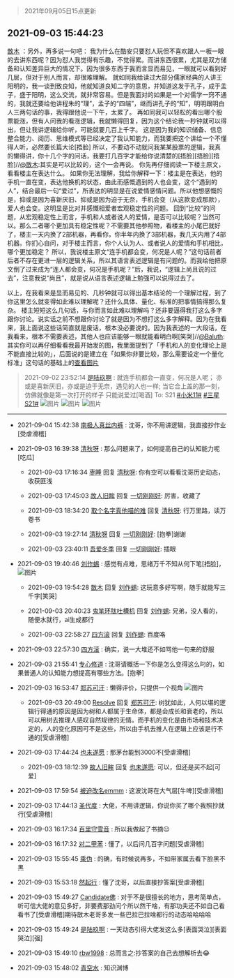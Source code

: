 > 2021年09月05日15点更新
<link rel="stylesheet" href="https://cdn.jsdelivr.net/gh/taotie6/sampleJSON@main/css/photo_show.css">


 ## 2021-09-03 15:44:23 

 [㪚木](https://www.coolapk.com/feed/29736894?shareKey=MzYzZDI4MTZmMWIyNjEzMmNjN2Q~) ：另外，再多说一句吧：
我为什么在酷安只要怼人玩但不喜欢跟人一板一眼的去讲东西呢？因为怼人我觉得有乐趣，不觉得累。而讲东西很累，尤其是双方储备和认知差异巨大的情况下。因为很多东西于我而言显而易见，一眼就可以看到好几层，但对于别人而言，却很难理解。<!--break-->
就如同我给读过大部分儒家经典的人讲王阳明的，我一谈到致良知，他就知道良知二字的意思，并知道这发于孔子，成于孟子，盛于阳明，这么交流，就非常容易。但是我面对的如果是一个对儒学一窍不通的，我就还要给他讲程朱的“理”，孟子的“四端”，继而讲孔子的“知”，明明跟明白人三两句话的事，我得跟他说一下午，太累了。
再如同我可以轻松的看出哪个股票能涨，但有人问我的看涨逻辑，我就懒得回复，因为这个结论我一秒钟就可以得出，但让我讲逻辑给你听，可能就要几百上千字。
这是因为我的知识储备、信息整合能力、阅历、思维模式等已经决定了我认知能力，而我要把这个讲给一个不懂得人听，必然要长篇大论[捂脸]
所以，不要动不动就问我某某股票的逻辑，我真的懒得讲，你十几个字的问话，我要打几百字才能给你说清楚的[捂脸][捂脸][捂脸]//<a class="feed-link-uname" href="/u/㪚木">@㪚木</a>:其实是可以比较的，这个一会再说。
你先再仔细阅读一下楼主原文，看看楼主在表达什么。
如果你无法理解，我给你解释一下：楼主是在表达，他的手机一直在变，表达他换机的状态，由此而感慨遇到的人也会变，这个“遇到的人”，结合最后一句“爱过”，所表达的明显是在说爱情感情问题。所以他想感慨的是，抑或是因为喜新厌旧、抑或是因为迫于无奈，手机会变（从这款变成那款），爱人也会变。这明显是比对并感慨相爱者宏观稳定性的问题。
回到“比较”的问题，从宏观稳定性上而言，手机和人或者说人的爱情，是否可以比较呢？当然可以。那么二者哪个更加具有稳定性呢？不需要其他参照物，看楼主的小尾巴就好了，楼主一天内换了2部机器，再看你，你半年内换了3部机器，我几天内用了4部机器。你扪心自问，对于楼主而言，你个人认为人、或者说人的爱情和手机相比，哪个更加稳定？
所以，我说楼主原文“连手机都会变，何况是人呢？”这句话前者后者不存在更进一层的逻辑关系，所以其语言表述逻辑是有问题的。而我给他把原文倒了过来成为“连人都会变，何况是手机呢？”后，我说，“逻辑上尚且说的过去”，注意我说“尚且”，就是说从语言表述逻辑上勉强可以说得过去了。

以上，在我看来是显而易见的、几秒钟就可以得出基本结论的一个理解过程，到了你这里怎么就变得如此难以理解呢？还什么具体、量化、标准的把事情搞得那么复杂。
楼主短短这么几句话，与你而言如此难以理解吗？还非要逼得我打这么多字跟你讨论。说实话之前不想跟你讨论了就是因为不想打这么多字解释。因为在我看来，我上面说这些话简直就是废话，根本没必要说的。因为我表述的一大段话，在我看来，根本不需要表述，其他人也应该能够一眼就能看明白啊[笑哭]//<a class="feed-link-uname" href="/u/Baluth">@Baluth</a>:其实你可以再仔细看看我最开始发的图，我里面提到了「手机和人的变化理论上是不能直接比较的」，后面说的是建立在「如果你非要比较，那么需要设定一个量化标准」这句话的基础上的<a class="feed-forward-pic" href="http://image.coolapk.com/feed/2021/0903/15/1081091_da1c0fbc_3275_0383@1080x1076.jpeg">查看图片</a> 

<div class="album">
</div>

> 2021-09-02 23:52:14 
> [是陆玖啊](https://www.coolapk.com/feed/29724165?shareKey=ODEwMTk5YzhlMjdhNjEzMmNjN2Q~) : 就连手机都会一直变，何况是人呢； 亦或是喜新厌旧，亦或是迫于无奈，遇见的人也一样; 当它合上盖的那一刻，仿佛就像是第一次打开的样子 只能说爱过[喝酒]  To: S21 <a class="feed-link-tag" href="/t/小米11?type=0">#小米11#</a> <a class="feed-link-tag" href="/t/三星S21?type=0">#三星S21#</a> 
![图片](https://image.coolapk.com/feed/2021/0902/23/3010885_7c3d017a_7930_6032@3101x2474.jpeg)
![图片](https://image.coolapk.com/feed/2021/0902/23/3010885_1f152dd4_7930_6034@2494x3325.jpeg)
![图片](https://image.coolapk.com/feed/2021/0902/23/3010885_48eb0bf3_7930_6035@3325x2494.jpeg)

 ------- 

- 2021-09-04 15:42:38 [南极人真丝内裤](uid=1871247) : 沈哥，你不用讲逻辑，我直接抄作业[受虐滑稽] 

- 2021-09-03 16:39:38 [清秋呀](uid=1658991) : 那么问题来了，如何提高自己的认知能力呢[吃瓜] 

    - 2021-09-03 17:16:34 [栆睡](uid=2246713) 回复 [清秋呀](uid=1658991): 你有空可以看看沈哥历史动态，收获匪浅 

    - 2021-09-03 17:45:03 [故人旧眸](uid=5481001) 回复 [一切刚刚好](uid=701389): 厉害，收藏了 

    - 2021-09-03 18:34:20 [取个名字真他喵的难](uid=2242411) 回复 [清秋呀](uid=1658991): 行万里路，读万卷书 

    - 2021-09-03 19:27:14 [清秋呀](uid=1658991) 回复 [一切刚刚好](uid=701389): [抱拳]谢谢 

    - 2021-09-03 23:40:11 [吾爱冬季](uid=853318) 回复 [一切刚刚好](uid=701389): 插眼 

- 2021-09-03 19:40:46 [刘作蜴](uid=2132901) : 感觉有点难，思绪万千不知从何下笔[捂脸]， ![图片](https://image.coolapk.com/feed/2021/0903/19/2132901_4cb9b939_9243_4797@1080x1186.jpeg)

    - 2021-09-03 19:54:28 [㪚木](uid=1081091) 回复 [刘作蜴](uid=2132901): 这玩意多好写啊，随手就能写三千字[笑哭] 

    - 2021-09-03 20:40:23 [鬼笔环肽吐槽机](uid=5538134) 回复 [刘作蜴](uid=2132901): 兄弟，没人看的，随便水就行，ai生成都行 

    - 2021-09-03 22:58:27 [四方滚](uid=851755) 回复 [刘作蜴](uid=2132901): 百度咯 

- 2021-09-03 22:57:30 [四方滚](uid=851755) : 确实，说一大堆还不如骂他一句来的舒服 

- 2021-09-03 21:55:41 [专心修道](uid=3218687) : 沈哥请概括一下你是怎么变得这么叼的，如果普通人的认知能力想提高有哪些方法。[抱拳] 

- 2021-09-03 16:53:47 [郑苏可汗](uid=678781) : 懒得评价，只提供一个视角 ![图片](https://image.coolapk.com/feed/2021/0903/16/678781_ccf873a4_9226_5761@1080x2160.jpeg)

    - 2021-09-03 20:49:00 [Resolve](uid=1234910) 回复 [郑苏可汗](uid=678781): 树犹如此，人何以堪的逻辑行得通的原因是因为树和人都属于生命体，都是会成长和衰老的，所以可以用树去推理人感叹自然规律的无情。而手机的变化是由市场和技术决定的，人的变化原因可不是这些，所以由手机去推人在逻辑上应该是行不通的[受虐滑稽] 

- 2021-09-03 17:44:24 [也未遂愿](uid=3056500) : 那茅台能到3000不[受虐滑稽] 

    - 2021-09-03 18:12:39 [故人旧眸](uid=5481001) 回复 [也未遂愿](uid=3056500): 可以，但还是买不起[可爱] 

- 2021-09-03 17:59:54 [被迫改名emmm](uid=3302275) : 这波沈哥在大气层[牛啤][受虐滑稽] 

- 2021-09-03 17:44:13 [圣代度](uid=544478) : 大佬，不用讲逻辑，你说你买了哪个我照抄就行[受虐滑稽] 

- 2021-09-03 16:17:34 [百里守雪音](uid=1080769) : 所以我做起了书摘😐 

- 2021-09-03 16:17:32 [对二甲苯](uid=2184595) : 懂了，以后问几百字问题[受虐滑稽] 

- 2021-09-03 15:55:45 [乘伪](uid=3843637) : 的确，有时候说再多，不如带家属去看下脸黑不黑 

- 2021-09-03 15:53:18 [然起行](uid=2111263) : 懂了沈哥，以后直接抄答案[受虐滑稽] 

- 2021-09-03 15:49:27 [Candidate佛](uid=3984473) : 对于不是很擅长的地方，思考简单点，听可信大佬的意见多好，非要费那劲问个所以然干啥，有那功夫还不如自己看看书了[受虐滑稽]期待㪚木老哥多发一些巴拉巴拉啥都行的动态哈哈哈哈 

- 2021-09-03 15:49:24 [是陆玖啊](uid=3010885) : 一天动态引得大佬发这么多[表面哭泣][表面哭泣][强] 

- 2021-09-03 15:49:10 [rbw1998](uid=602980) : 总而言之:抄答案的自己去想解析去😂 

- 2021-09-03 15:48:02 [青空水](uid=2178733) : 知识渊博 

